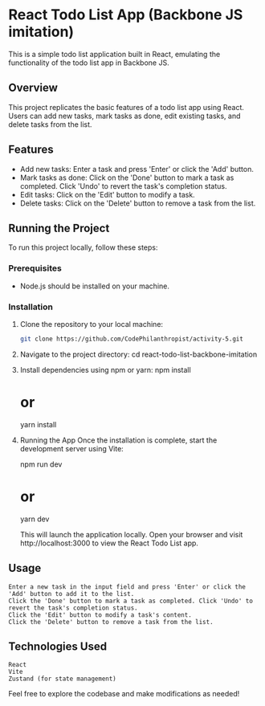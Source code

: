 # React Todo List App (Backbone JS imitation)

This is a simple todo list application built in React, emulating the functionality of the todo list app in Backbone JS.

## Overview

This project replicates the basic features of a todo list app using React. Users can add new tasks, mark tasks as done, edit existing tasks, and delete tasks from the list.

## Features

- Add new tasks: Enter a task and press 'Enter' or click the 'Add' button.
- Mark tasks as done: Click on the 'Done' button to mark a task as completed. Click 'Undo' to revert the task's completion status.
- Edit tasks: Click on the 'Edit' button to modify a task.
- Delete tasks: Click on the 'Delete' button to remove a task from the list.

## Running the Project

To run this project locally, follow these steps:

### Prerequisites

- Node.js should be installed on your machine.

### Installation

1. Clone the repository to your local machine:

   ```bash
   git clone https://github.com/CodePhilanthropist/activity-5.git
   ```

2. Navigate to the project directory:
   cd react-todo-list-backbone-imitation

3. Install dependencies using npm or yarn:
   npm install

   # or

   yarn install

4. Running the App
   Once the installation is complete, start the development server using Vite:

   npm run dev

   # or

   yarn dev

   This will launch the application locally. Open your browser and visit http://localhost:3000 to view the React Todo List app.

## Usage

    Enter a new task in the input field and press 'Enter' or click the 'Add' button to add it to the list.
    Click the 'Done' button to mark a task as completed. Click 'Undo' to revert the task's completion status.
    Click the 'Edit' button to modify a task's content.
    Click the 'Delete' button to remove a task from the list.

## Technologies Used

    React
    Vite
    Zustand (for state management)

Feel free to explore the codebase and make modifications as needed!
